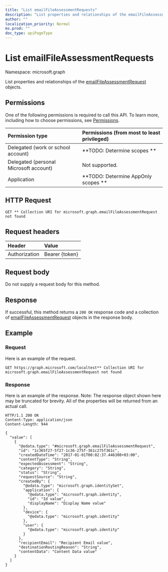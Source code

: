 ```yaml
---
title: "List emailFileAssessmentRequests"
description: "List properties and relationships of the emailFileAssessmentRequest objects."
author: ""
localization_priority: Normal
ms.prod: ""
doc_type: apiPageType
---
```


# List emailFileAssessmentRequests

Namespace: microsoft.graph

List properties and relationships of the [emailFileAssessmentRequest](../resources/emailfileassessmentrequest.md) objects.

## Permissions
One of the following permissions is required to call this API. To learn more, including how to choose permissions, see [Permissions](/concepts/permissions-reference.md).

|Permission type|Permissions (from most to least privileged)|
|:---|:---|
|Delegated (work or school account)|**TODO: Determine scopes **|
|Delegated (personal Microsoft account)|Not supported.|
|Application|**TODO: Determine AppOnly scopes **|

## HTTP Request
<!-- {
  "blockType": "ignored"
}
-->
``` http
GET ** Collection URI for microsoft.graph.emailFileAssessmentRequest not found
```

## Request headers
|Header|Value|
|:---|:---|
|Authorization|Bearer {token}|

## Request body
Do not supply a request body for this method.

## Response
If successful, this method returns a `200 OK` response code and a collection of [emailFileAssessmentRequest](../resources/emailfileassessmentrequest.md) objects in the response body.

## Example

### Request
Here is an example of the request.
<!-- {
  "blockType": "request",
  "name": "get_emailfileassessmentrequest"
}
-->
``` http
GET https://graph.microsoft.com/localtest** Collection URI for microsoft.graph.emailFileAssessmentRequest not found
```

### Response
Here is an example of the response. Note: The response object shown here may be truncated for brevity. All of the properties will be returned from an actual call.
<!-- {
  "blockType": "response",
  "truncated": true,
  "@odata.type": "collection(microsoft.graph.emailfileassessmentrequest)"
}
-->
``` http
HTTP/1.1 200 OK
Content-Type: application/json
Content-Length: 944

{
  "value": [
    {
      "@odata.type": "#microsoft.graph.emailFileAssessmentRequest",
      "id": "1c365f27-5f27-1c36-275f-361c275f361c",
      "createdDateTime": "2017-01-01T00:02:37.446308+03:00",
      "contentType": "String",
      "expectedAssessment": "String",
      "category": "String",
      "status": "String",
      "requestSource": "String",
      "createdBy": {
        "@odata.type": "microsoft.graph.identitySet",
        "application": {
          "@odata.type": "microsoft.graph.identity",
          "id": "Id value",
          "displayName": "Display Name value"
        },
        "device": {
          "@odata.type": "microsoft.graph.identity"
        },
        "user": {
          "@odata.type": "microsoft.graph.identity"
        }
      },
      "recipientEmail": "Recipient Email value",
      "destinationRoutingReason": "String",
      "contentData": "Content Data value"
    }
  ]
}
```

